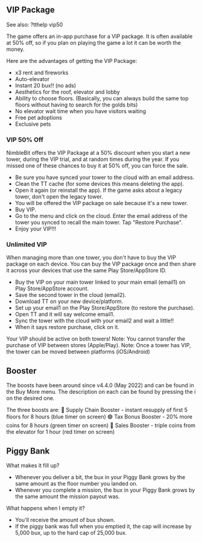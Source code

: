 ## VIP Package

See also: ?tthelp vip50

The game offers an in-app purchase for a VIP package. It is often available at 50% off, so if you plan on playing the game a lot it can be worth the money.

Here are the advantages of getting the VIP Package:

* x3 rent and fireworks
* Auto-elevator
* Instant 20 bux!! (no ads)
* Aesthetics for the roof, elevator and lobby
* Ability to choose floors. (Basically, you can always build the same top floors without having to search for the golds bits)
* No elevator wait time when you have visitors waiting
* Free pet adoptions
* Exclusive pets

### VIP 50% Off

NimbleBit offers the VIP Package at a 50% discount when you start a new tower, during the VIP trial, and at random times during the year. If you missed one of these chances to buy it at 50% off, you can force the sale.

* Be sure you have synced your tower to the cloud with an email address.
* Clean the TT cache (for some devices this means deleting the app).
* Open it again (or reinstall the app). If the game asks about a legacy tower, don't open the legacy tower.
* You will be offered the VIP package on sale because it's a new tower.
* Buy VIP.
* Go to the menu and click on the cloud. Enter the email address of the tower you synced to recall the main tower. Tap "Restore Purchase".
* Enjoy your VIP!!!

### Unlimited VIP

When managing more than one tower, you don't have to buy the VIP package on each device. You can buy the VIP package once and then share it across your devices that use the same Play Store/AppStore ID.

* Buy the VIP on your main tower linked to your main email (email1) on Play Store/AppStore account.
* Save the second tower in the cloud (email2).
* Download TT on your new device/platform.
* Set up your email1 on the Play Store/AppStore (to restore the purchase).
* Open TT and it will say welcome email1.
* Sync the tower with the cloud with your email2 and wait a little!!
* When it says restore purchase, click on it.

Your VIP should be active on both towers!
Note:  You cannot transfer the purchase of VIP between stores (Apple/Play).
Note:  Once a tower has VIP, the tower can be moved between platforms (iOS/Android)

## Booster

The boosts have been around since v4.4.0 (May 2022) and can be found in the Buy More menu.  The description on each can be found by pressing the i on the desired one.

The three boosts are:
🔵  Supply Chain Booster - instant resupply of first 5 floors for 8 hours (blue timer on screen)
🟢  Tax Bonus Booster - 20% more coins for 8 hours (green timer on screen)
🔴  Sales Booster - triple coins from the elevator for 1 hour (red timer on screen)

## Piggy Bank

What makes it fill up?

* Whenever you deliver a bit, the bux in your Piggy Bank grows by the same amount as the floor number you landed on.
* Whenever you complete a mission, the bux in your Piggy Bank grows by the same amount the mission payout was.

What happens when I empty it?

* You'll receive the amount of bux shown.
* If the piggy bank was full when you emptied it, the cap will increase by 5,000 bux, up to the hard cap of 25,000 bux.

